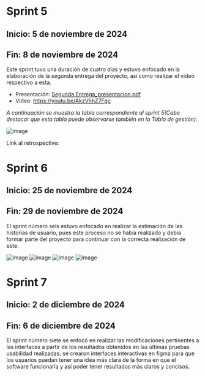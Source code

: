 # Sprint 5
## Inicio: 5 de noviembre de 2024
## Fin: 8 de noviembre de 2024
Este sprint tuvo una duración de cuatro días y estuvo enfocado en la elaboración de la segunda entrega del proyecto, así como realizar el video respectivo a esta.

- Presentación: [Segunda Entrega_presentacion.pdf](https://github.com/user-attachments/files/18024510/Segunda.Entrega_presentacion.pdf)
- Video: https://youtu.be/AkzVhhZ7Fgc

*A continuación se muestra la tabla correspondiente al sprint 5(Cabe destacar que esta tabla puede observarse también en la Tabla de gestión):*

![image](https://github.com/user-attachments/assets/ed0bfd2f-e0d9-4a86-abb1-879125a8601a)

Link al retrospective: 

# Sprint 6
## Inicio: 25 de noviembre de 2024
## Fin: 29 de noviembre de 2024
El sprint número seis estuvo enfocado en realizar la estimación de las historias de usuario, pues este proceso no se había realizado y debía formar parte del proyecto para continuar con la correcta realización de este.

![image](https://github.com/user-attachments/assets/44cf593d-95ea-4881-a8a4-20fd5a7774b9)
![image](https://github.com/user-attachments/assets/c0ed11a0-6679-444d-92b1-aba84dacca86)
![image](https://github.com/user-attachments/assets/2b4c50ef-a9be-4860-85a3-2e83527f19b0)
![image](https://github.com/user-attachments/assets/a44ab5d1-532a-4ada-8389-a0887274eb98)

# Sprint 7
## Inicio: 2 de diciembre de 2024
## Fin: 6 de diciembre de 2024
El sprint número siete se enfocó en realizar las modificaciones pertinentes a las interfaces a partir de los resultados obtenidos en las últimas pruebas usabilidad realizadas; se crearon interfaces interactivas en figma para que los usuarios puedan tener una idea más clara de la forma en que el software funcionaría y así poder tener resultados más claros y concisos.

